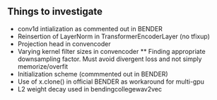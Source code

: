 ## Things to investigate
* conv1d intialization as commented out in BENDER
* Reinsertion of LayerNorm in TransformerEncoderLayer (no tfixup)
* Projection head in convencoder
* Varying kernel filter sizes in convencoder
** Finding appropriate downsampling factor. Must avoid divergent loss and not simply memorize/overfit
* Initialization scheme (commmented out in BENDER)
* Use of x.clone() in official BENDER as workaround for multi-gpu
* L2 weight decay used in bendingcollegewav2vec
